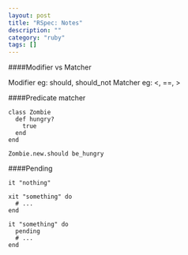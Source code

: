 ```yaml
---
layout: post
title: "RSpec: Notes"
description: ""
category: "ruby"
tags: []
---
```


####Modifier vs Matcher

Modifier eg: should, should_not
Matcher eg: <, ==, >

####Predicate matcher

    class Zombie
      def hungry?
        true
      end
    end

    Zombie.new.should be_hungry

####Pending

    it "nothing"

    xit "something" do
      # ...
    end

    it "something" do
      pending
      # ...
    end
